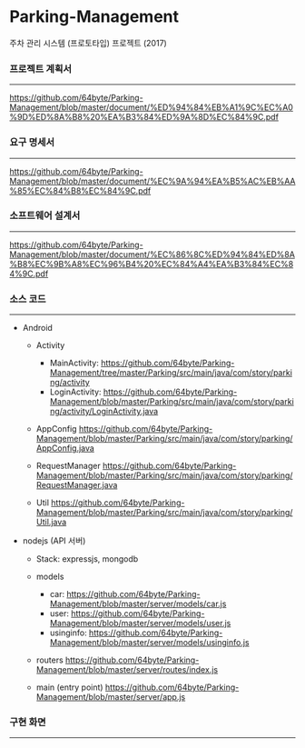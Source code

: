 # Parking-Management
주차 관리 시스템 (프로토타입) 프로젝트 (2017)

### 프로젝트 계획서
----------------------------------------------

https://github.com/64byte/Parking-Management/blob/master/document/%ED%94%84%EB%A1%9C%EC%A0%9D%ED%8A%B8%20%EA%B3%84%ED%9A%8D%EC%84%9C.pdf

### 요구 명세서
----------------------------------------------

https://github.com/64byte/Parking-Management/blob/master/document/%EC%9A%94%EA%B5%AC%EB%AA%85%EC%84%B8%EC%84%9C.pdf

### 소프트웨어 설계서
----------------------------------------------

https://github.com/64byte/Parking-Management/blob/master/document/%EC%86%8C%ED%94%84%ED%8A%B8%EC%9B%A8%EC%96%B4%20%EC%84%A4%EA%B3%84%EC%84%9C.pdf

### 소스 코드
----------------------------------------------

  * Android
    - Activity
      - MainActivity: https://github.com/64byte/Parking-Management/tree/master/Parking/src/main/java/com/story/parking/activity
      - LoginActivity: https://github.com/64byte/Parking-Management/blob/master/Parking/src/main/java/com/story/parking/activity/LoginActivity.java
  
    - AppConfig
      https://github.com/64byte/Parking-Management/blob/master/Parking/src/main/java/com/story/parking/AppConfig.java
    
    - RequestManager
      https://github.com/64byte/Parking-Management/blob/master/Parking/src/main/java/com/story/parking/RequestManager.java
      
    - Util
      https://github.com/64byte/Parking-Management/blob/master/Parking/src/main/java/com/story/parking/Util.java
  
  * nodejs (API 서버)
    - Stack: expressjs, mongodb
  
    * models
      * car: https://github.com/64byte/Parking-Management/blob/master/server/models/car.js
      * user: https://github.com/64byte/Parking-Management/blob/master/server/models/user.js
      * usinginfo: https://github.com/64byte/Parking-Management/blob/master/server/models/usinginfo.js
      
    * routers
      https://github.com/64byte/Parking-Management/blob/master/server/routes/index.js
      
    * main (entry point)
      https://github.com/64byte/Parking-Management/blob/master/server/app.js

### 구현 화면
----------------------------------------------
